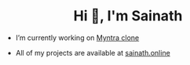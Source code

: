 <h1 align="center">Hi 👋, I'm Sainath</h1>
<!-- <h3 align="center">A passionate Python, Full stack developer from India</h3> -->

- I’m currently working on [Myntra clone](https://github.com/sainathr19/myntra-clone)

- All of my projects are available at [sainath.online](sainath.online)
